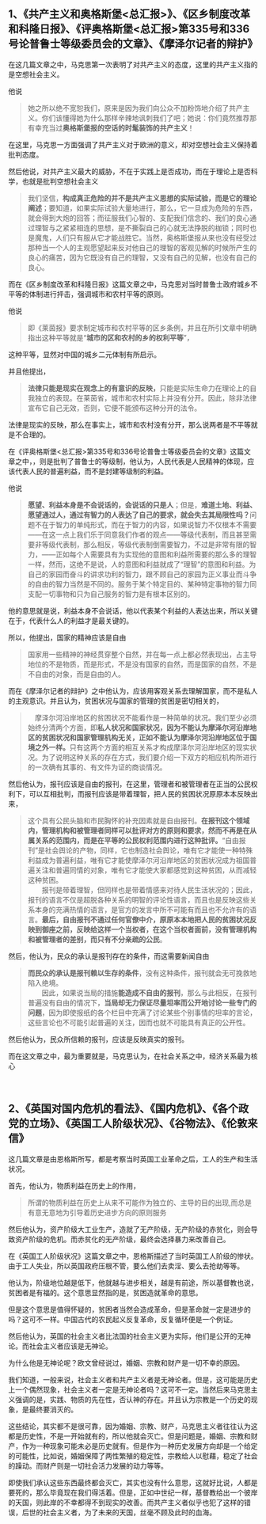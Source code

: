 <h2>1、《共产主义和奥格斯堡&lt;总汇报&gt;》、《区乡制度改革和科隆日报》、《评奥格斯堡&lt;总汇报&gt;第335号和336号论普鲁士等级委员会的文章》、《摩泽尔记者的辩护》</h2><p data-pid="x7qjkTWT">在这几篇文章之中，马克思第一次表明了对共产主义的态度，这里的共产主义指的是空想社会主义。</p><p data-pid="LUfwJwcp">他说</p><blockquote data-pid="TVnWamEt">她之所以绝不宽恕我们，原来是因为我们向公众不加粉饰地介绍了共产主义。你们该懂得她为什么那样辛辣地讽刺我们了吧；她说：你们竟然推荐那有幸充当过<b>奥格斯堡报的空话的时髦装饰的共产主义</b>！</blockquote><p data-pid="ZAtWCmB2">在这里，马克思一方面强调了共产主义对于欧洲的意义，却对空想社会主义保持着批判态度。</p><p data-pid="2_-bdUnT">然后他说，对共产主义最大的威胁，不在于实践上是否成功，而在于理论上是否科学，也就是批判空想社会主义</p><blockquote data-pid="UMg-6MpQ">我们坚信，<b>构成真正危险的并不是共产主义思想的实际试验，而是它的理论阐述</b>；要知道，如果实际试验大量地进行，那么，它一旦成为危险的东西，就会得到大炮的回答；而征服我们心智的、支配我们信念的、我们的良心通过理智与之紧紧相连的思想，是不撕裂自己的心就无法挣脱的枷锁；同时也是魔鬼，人们只有服从它才能战胜它。当然，奥格斯堡报从来也没有经受过那种当一个人的主观愿望起来反对他自己的理智的客观见解的时候所产生的良心的痛苦，因为它既没有自己的理智，又没有自己的见解，也没有自己的良心。</blockquote><p data-pid="WuCj90QG">而在《区乡制度改革和科隆日报》这篇文章之中，马克思对当时普鲁士政府城乡不平等的体制进行抨击，强调城市和农村平等的原则。</p><p data-pid="0umqXNV1">他说</p><blockquote data-pid="3KJcZ06G">即《莱茵报》要求制定城市和农村平等的区乡条例，并且在所引文章中明确指出这种平等就是“<b>城市的区和农村的乡的权利平等</b>”，</blockquote><p data-pid="tGkROHuW">这种平等，显然对中国的城乡二元体制有所启示。</p><p data-pid="UeNr5TA7">并且他提出，</p><blockquote data-pid="7vNFgTLS"><b>法律只能是现实在观念上的有意识的反映，</b>只能是实际生命力在理论上的自我独立的表现。在莱茵省，城市和农村实际上并没有分开。因此，除非法律宣布它自己无效，否则，它便不能颁布这种分开的法令。</blockquote><p data-pid="3pUTgE-1">法律是现实的反映，那么在事实上，城市和农村没有分开，那么说两者是不平等就是不合理的。</p><p data-pid="-DzUWWhb">在《评奥格斯堡&lt;总汇报&gt;第335号和336号论普鲁士等级委员会的文章》这篇文章之中，，则是批判了普鲁士的等级制，他认为，人民代表是人民精神的体现，应该代表人民的普遍利益，而不是封建等级制的利益。</p><p data-pid="lMo4ZChy">他说</p><blockquote data-pid="CBZ7ueGh"><b>愿望、利益本身是不会说话的，会说话的只是人</b>；但是，<b>难道土地、利益、愿望通过人，通过有智力的人表达了自己的要求，就会失去其局限性吗？</b>问题不在于智力的单纯形式，而在于智力的内容，如果说智力不仅根本不需要——在这一点上我们乐于同意我们作者的观点——等级代表制，而且甚至需要非等级代表制，那么相反，等级代表制倒需要智力，不过是非常有限的智力，——正如每个人需要具有为实现他的意图和利益所需要的那么多的理智一样，然而，这绝不是说，人的意图和利益就成了“理智”的意图和利益。为自己的家园而奋斗的讲求功利的智力，跟不顾自己的家园为正义事业而斗争的自由的智力当然是不同的。服务于某个特定目的、某种特定事物的智力同支配一切事物和只为自己服务的智力是有根本区别的。</blockquote><p data-pid="K0yQVBQa">他的意思就是说，利益本身不会说话，他以代表某个利益的人表达出来，所以关键在于，代表什么人的利益才是最关键的。</p><p data-pid="h3iWdbGj">所以，他提出，国家的精神应该是自由</p><blockquote data-pid="6r_mPl4K">国家用一些精神的神经贯穿整个自然，并在每一点上都必然表现出，占主导地位的不是物质，而是形式，不是没有国家的自然，而是国家的自然，不是不自由的对象，而是自由的人。</blockquote><p data-pid="q9dVIG1A">而在《摩泽尔记者的辩护》之中他认为，应该用客观关系去理解国家，而不是私人的主观意识。并且认为，贫困状况与国家的管理的贫困是密切相关的，</p><blockquote data-pid="2qsLTNTs">　摩泽尔河沿岸地区的贫困状况不能看作是一种简单的状况。我们至少必须始终分清两个方面，即<b>私人状况和国家状况，因为不能认为摩泽尔河沿岸地区的贫困状况和国家管理机构无关，正如不能认为摩泽尔河沿岸地区位于国境之外一样。</b>只有这两个方面的相互关系才构成摩泽尔河沿岸地区的现实状况。为了说明这种关系的存在方式，我们要介绍一下双方的相应机构所进行的一次确有其事的、有文件为证的商谈情况。</blockquote><p data-pid="gAqHAXou">然后他认为，报刊应该是自由的报刊，在这里，管理者和被管理者在正当的公民权利下，可以互相批判，而报刊应该是带着理智，把人民的贫困状况原原本本反映出来，</p><blockquote data-pid="agdBZ229">这个具有公民头脑和市民胸怀的补充因素就是自由报刊。<b>在报刊这个领域内，管理机构和被管理者同样可以批评对方的原则和要求，然而不再是在从属关系的范围内，而是在平等的公民权利范围内进行这种批评。</b>“自由报刊”是社会舆论的产物，同样，它也制造社会舆论，唯有它才能使一种特殊利益成为普遍利益，唯有它才能使摩泽尔河沿岸地区的贫困状况成为祖国普遍关注和普遍同情的对象，唯有它才能使大家都感觉到这种贫困，从而减轻这种贫困。<br/>　　报刊是带着理智，但同样也是带着情感来对待人民生活状况的；因此，报刊的语言不仅是超脱各种关系的明智的评论性语言，而且也是反映这些关系本身的充满热情的语言，是官方的发言中所不可能有而且也不允许有的语言。<b>最后，自由报刊不通过任何官僚中介，原原本本地把人民的贫困状况反映到御座之前，反映给这样一个当权者，在这个当权者面前，没有管理机构和被管理者的差别，而只有不分亲疏的公民</b>。</blockquote><p data-pid="kYeTgo4N">然后，他认为，民众的承认是报刊存在的条件，而这需要新闻自由</p><blockquote data-pid="jqhVp5yD"><b>而民众的承认是报刊赖以生存的条件</b>，没有这种条件，报刊就会无可挽救地陷入绝境。<br/>　　因此，如果说当局的措施<b>能造成不自由的报刊</b>，那么与此相反，在报刊普遍没有自由的情况下，<b>当局却无力保证尽量坦率而公开地讨论一些专门的问题</b>，因为即使报纸的各个栏目中充满了讨论某些个别事情的坦率的言论，这些言论也不可能引起普遍的关注，因而也就不可能具有真正的公开性。</blockquote><p data-pid="LoOtQ2an">然后他认为，民众所信赖的报刊，应该是反映真实的报刊。</p><p data-pid="EpSEjf-N">而在这文章之中，最为重要就是，马克思认为，在社会关系之中，经济关系最为核心</p><p class="ztext-empty-paragraph"><br/></p><h2>2、《英国对国内危机的看法》、《国内危机》、《各个政党的立场》、《英国工人阶级状况》、《谷物法》、《伦敦来信》</h2><p data-pid="J7keRZBa">这几篇文章是由恩格斯所写，都是考察当时英国工业革命之后，工人的生产和生活状况。</p><p data-pid="_E-btwgZ">首先，他认为，物质利益在历史上的作用，</p><blockquote data-pid="lrtXS78E">所谓的物质利益在历史上从来不可能作为独立的、主导的目的出现,而总是有意无意地为引导着历史进步方向的原则服务</blockquote><p data-pid="cx_QMsdl">然后他认为，资产阶级大工业生产，造就了无产阶级，无产阶级的赤贫化，则会导致资产阶级的危机。而赤贫化的无产阶级，最终会选择暴力来改善自己。</p><p data-pid="yF8UqmrN">在《英国工人阶级状况》这篇文章之中，恩格斯描述了当时英国工人阶级的惨状。由于工人失业，所以英国政府压根不管，要么他们去卖淫、要么去抢劫等等。</p><p data-pid="ReswofAW">他认为，阶级地位越是低下，他就越与进步相关，越是有前途，所以基督教也说，贫困者是有福的。这个意思显然指的是，贫困造就革命的意思。</p><p data-pid="Q2uZaIUx">但是这个意思是值得怀疑的，贫困者当然会造成革命，但是革命就一定是进步的吗？这可不一样。中国古代的农民起义反复革命，反复循环便是一个例证。</p><p data-pid="Am-IdDt2">然后他认为，英国的社会主义者比法国的社会主义更为实际，他们是公开的无神论。而社会主义者应该是无神论。</p><p data-pid="HffdLzou">为什么他是无神论呢？欧文曾经说过，婚姻、宗教和财产是一切不幸的原因。</p><p data-pid="sN7Btbu2">我们知道，一般来说，社会主义者和共产主义者是无神论者。但是，这可能是历史上一个偶然现象，社会主义者一定是无神论者吗？这可不一定。当然后来马克思主义强调的是，实践、物质的先在性，否认神的存在。并且认为宗教是一个历史的现象，是最终要消灭的。</p><p data-pid="du6KaGpt">这些结论，其实都不是很可靠，因为婚姻、宗教、财产，马克思主义者往往认为这都是历史性，不是一开始就有的，所以他就会灭亡。但是问题是，婚姻、宗教和财产，作为一种现象可能未必是历史就有。但是作为一种历史发展方向却是一个给定的可能性，比如说，婚姻保障了两性繁殖的稳定性，宗教给人以慰藉，稳定了社会的躁动。而财产则是一切社会活力发展的动力等等。</p><p data-pid="Nywbt_aH">即使我们承认这些东西最终都会灭亡，其实也没有什么意思，这就好比说，人都是要死的，那么毕竟现在我们得活着。但是，正如中世纪一样，基督教给出一个彼岸的天国，则此岸的不幸都得不到现实的改善。而共产主义者似乎也犯了这样的错误，后世的社会主义者，为了未来的天国，丝毫不顾及此时的血海。</p><p></p><p></p><p></p><p></p><p></p><p></p>